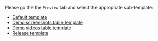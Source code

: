 Please go the the `Preview` tab and select the appropriate sub-template:

* [Default template](?expand=1&template=pr_template_default.md)
* [Demo screenshots table template](?expand=1&template=pr_template_screenshots_table.md)
* [Demo videos table template](?expand=1&template=pr_template_videos_table.md)
* [Release template](?expand=1&template=pr_template_release.md)
